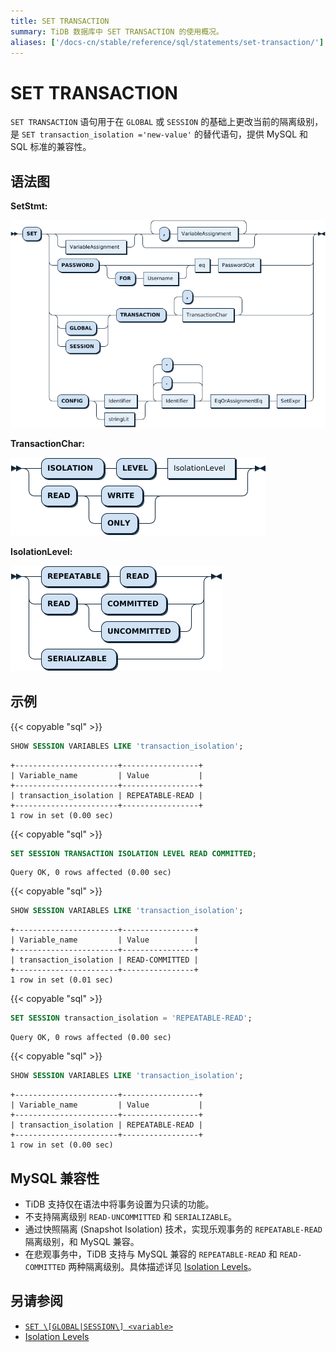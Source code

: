 ```yaml
---
title: SET TRANSACTION
summary: TiDB 数据库中 SET TRANSACTION 的使用概况。
aliases: ['/docs-cn/stable/reference/sql/statements/set-transaction/']
---
```


# SET TRANSACTION

`SET TRANSACTION` 语句用于在 `GLOBAL` 或 `SESSION` 的基础上更改当前的隔离级别，是 `SET transaction_isolation ='new-value'` 的替代语句，提供 MySQL 和 SQL 标准的兼容性。

## 语法图

**SetStmt:**

![SetStmt](/media/sqlgram/SetStmt.png)

**TransactionChar:**

![TransactionChar](/media/sqlgram/TransactionChar.png)

**IsolationLevel:**

![IsolationLevel](/media/sqlgram/IsolationLevel.png)

## 示例

{{< copyable "sql" >}}

```sql
SHOW SESSION VARIABLES LIKE 'transaction_isolation';
```

```
+-----------------------+-----------------+
| Variable_name         | Value           |
+-----------------------+-----------------+
| transaction_isolation | REPEATABLE-READ |
+-----------------------+-----------------+
1 row in set (0.00 sec)
```

{{< copyable "sql" >}}

```sql
SET SESSION TRANSACTION ISOLATION LEVEL READ COMMITTED;
```

```
Query OK, 0 rows affected (0.00 sec)
```

{{< copyable "sql" >}}

```sql
SHOW SESSION VARIABLES LIKE 'transaction_isolation';
```

```
+-----------------------+----------------+
| Variable_name         | Value          |
+-----------------------+----------------+
| transaction_isolation | READ-COMMITTED |
+-----------------------+----------------+
1 row in set (0.01 sec)
```

{{< copyable "sql" >}}

```sql
SET SESSION transaction_isolation = 'REPEATABLE-READ';
```

```
Query OK, 0 rows affected (0.00 sec)
```

{{< copyable "sql" >}}

```sql
SHOW SESSION VARIABLES LIKE 'transaction_isolation';
```

```
+-----------------------+-----------------+
| Variable_name         | Value           |
+-----------------------+-----------------+
| transaction_isolation | REPEATABLE-READ |
+-----------------------+-----------------+
1 row in set (0.00 sec)
```

## MySQL 兼容性

* TiDB 支持仅在语法中将事务设置为只读的功能。
* 不支持隔离级别 `READ-UNCOMMITTED` 和 `SERIALIZABLE`。
* 通过快照隔离 (Snapshot Isolation) 技术，实现乐观事务的 `REPEATABLE-READ` 隔离级别，和 MySQL 兼容。
* 在悲观事务中，TiDB 支持与 MySQL 兼容的 `REPEATABLE-READ` 和 `READ-COMMITTED` 两种隔离级别。具体描述详见 [Isolation Levels](/transaction-isolation-levels.md)。

## 另请参阅

* [`SET \[GLOBAL|SESSION\] <variable>`](/sql-statements/sql-statement-set-variable.md)
* [Isolation Levels](/transaction-isolation-levels.md)
